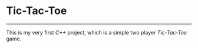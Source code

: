 # Tic-Tac-Toe
***
This is my very first _C++_ project, which is a simple two player _Tic-Tac-Toe_ game.
